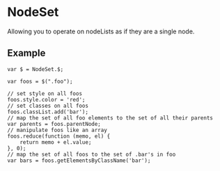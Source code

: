 # NodeSet

Allowing you to operate on nodeLists as if they are a single node.

## Example

    var $ = NodeSet.$;

    var foos = $(".foo");

    // set style on all foos
    foos.style.color = 'red';
    // set classes on all foos
    foos.classList.add('bar');
    // map the set of all foo elements to the set of all their parents
    var parents = foos.parentNode;
    // manipulate foos like an array
    foos.reduce(function (memo, el) {
        return memo + el.value;
    }, 0);
    // map the set of all foos to the set of .bar's in foo
    var bars = foos.getElementsByClassName('bar');